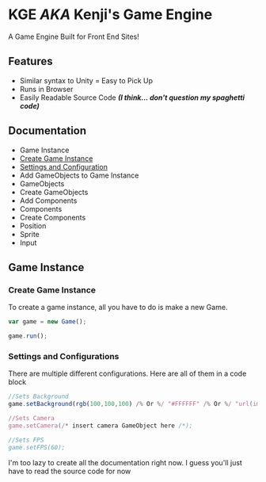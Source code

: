 # KGE *AKA* Kenji's Game Engine

A Game Engine Built for Front End Sites!

## Features

- Similar syntax to Unity = Easy to Pick Up
- Runs in Browser
- Easily Readable Source Code ***(I think... don't question my spaghetti code)***

## Documentation

- Game Instance
 - [Create Game Instance](#1-1)
 - [Settings and Configuration](#1-2)
 - Add GameObjects to Game Instance
- GameObjects
 - Create GameObjects
 - Add Components
- Components
 - Create Components
 - Position
 - Sprite
- Input

## Game Instance

<h3 id="1-1">Create Game Instance</h3>

To create a game instance, all you have to do is make a new Game.

```js
var game = new Game();

game.run();
```

<h3 id="1-2">Settings and Configurations</h3>

There are multiple different configurations. Here are all of them in a code block
```js
//Sets Background
game.setBackground(rgb(100,100,100) /% Or %/ "#FFFFFF" /% Or %/ "url(image)");

//Sets Camera
game.setCamera(/* insert camera GameObject here /*);

//Sets FPS
game.setFPS(60);
```

I'm too lazy to create all the documentation right now. I guess you'll just have to read the source code for now
